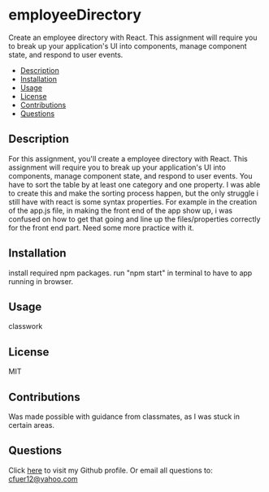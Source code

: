 # employeeDirectory
Create an employee directory with React. This assignment will require you to break up your application's UI into components, manage component state, and respond to user events.

  * [Description](#description)
  * [Installation](#installation)
  * [Usage](#usage)
  * [License](#license)
  * [Contributions](#contributions)
  * [Questions](#questions)
  
  ## Description
  For this assignment, you'll create a employee directory with React. This assignment will require you to break up your application's UI into components, manage component state, and respond to user events. You have to sort the table by at least one category and one property. I was able to create this and make the sorting process happen, but the only struggle i still have with react is some syntax properties. For example in the creation of the app.js file, in making the front end of the app show up, i was confused on how to get that going and line up the files/properties correctly for the front end part. Need some more practice with it.
  
  ## Installation
  install required npm packages. run "npm start" in terminal to have to app running in browser.
  
  ## Usage
  classwork
  
  ## License
  MIT
  
  ## Contributions
  Was made possible with guidance from classmates, as I was stuck in certain areas.

  ## Questions
  Click [here](https://github.com/cfuer12) to visit my Github profile.
  Or email all questions to: cfuer12@yahoo.com

